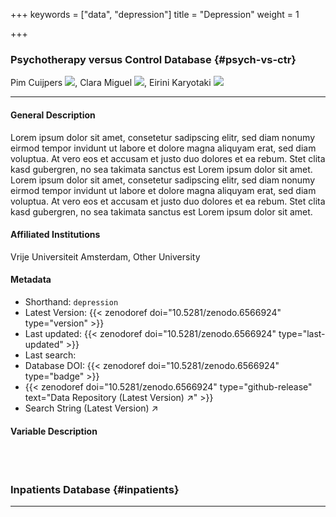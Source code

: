 +++
keywords = ["data", "depression"]
title = "Depression"
weight = 1

+++
### Psychotherapy versus Control Database {#psych-vs-ctr}

Pim Cuijpers <a target="_blank" href="https://orcid.org/xxxx-xxxx-xxxx-xxxx"><img style="display: inline-block !important" src="https://info.orcid.org/wp-content/uploads/2019/11/orcid_16x16.png"/></a>,
Clara Miguel <a target="_blank" href="https://orcid.org/xxxx-xxxx-xxxx-xxxx"><img style="display: inline-block !important" src="https://info.orcid.org/wp-content/uploads/2019/11/orcid_16x16.png"/></a>,
Eirini Karyotaki <a target="_blank" href="https://orcid.org/xxxx-xxxx-xxxx-xxxx"><img style="display: inline-block !important" src="https://info.orcid.org/wp-content/uploads/2019/11/orcid_16x16.png"/></a>

***

#### General Description

Lorem ipsum dolor sit amet, consetetur sadipscing elitr, sed diam nonumy eirmod tempor invidunt ut labore et dolore magna aliquyam erat, sed diam voluptua. At vero eos et accusam et justo duo dolores et ea rebum. Stet clita kasd gubergren, no sea takimata sanctus est Lorem ipsum dolor sit amet. Lorem ipsum dolor sit amet, consetetur sadipscing elitr, sed diam nonumy eirmod tempor invidunt ut labore et dolore magna aliquyam erat, sed diam voluptua. At vero eos et accusam et justo duo dolores et ea rebum. Stet clita kasd gubergren, no sea takimata sanctus est Lorem ipsum dolor sit amet.

#### Affiliated Institutions

Vrije Universiteit Amsterdam, Other University

#### Metadata

* Shorthand: `depression`
* Latest Version: {{< zenodoref doi="10.5281/zenodo.6566924" type="version" >}}
* Last updated: {{< zenodoref doi="10.5281/zenodo.6566924" type="last-updated" >}}
* Last search:
* Database DOI: {{< zenodoref doi="10.5281/zenodo.6566924" type="badge" >}}
* {{< zenodoref doi="10.5281/zenodo.6566924" type="github-release" text="Data Repository (Latest Version) ↗" >}}
* Search String (Latest Version) ↗

#### Variable Description

<br></br>

### Inpatients Database {#inpatients}

***